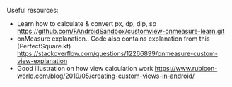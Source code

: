 Useful resources:
- Learn how to calculate & convert px, dp, dip, sp
  https://github.com/FAndroidSandbox/customview-onmeasure-learn.git
- onMeasure explanation.. Code also contains explanation from this (PerfectSquare.kt)
  https://stackoverflow.com/questions/12266899/onmeasure-custom-view-explanation
- Good illustration on how view calculation work
  https://www.rubicon-world.com/blog/2019/05/creating-custom-views-in-android/
